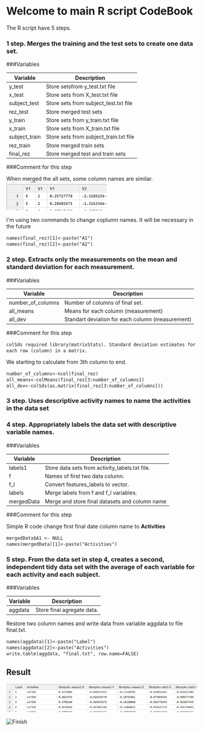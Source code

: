 # Welcome to main R script CodeBook

The R script have 5 steps.

### 1 step. Merges the training and the test sets to create one data set.

###Variables

Variable      | Description
--------------|------------
y_test        |Store setsfrom y_test.txt file
x_test        |Store sets from X_test.txt file
subject_test  |Store sets from subject_test.txt file
rez_test      |Store merged test sets
y_train       |Store sets from y_train.txt file
x_train       |Store sets from X_train.txt file
subject_train |Store sets from subject_train.txt file
rez_train     |Store merged train sets
final_rez     |Store merged test and train sets

###Comment for this step

When merged the all sets, some column names are similar.
![First picture][id]

I'm using two commands to change coplumn names. It will be necessary in the future

```{r}
names(final_rez)[1]<-paste("A1")
names(final_rez)[2]<-paste("A2")
```
### 2 step. Extracts only the measurements on the mean and standard deviation for each measurement. 

###Variables

Variable            | Description
--------------------|------------
number_of_columns   | Number of columns of final set.
all_means           | Means for each column (measurement)
all_dev             | Standart deviation for each column (measurement)

###Comment for this step

```
colSds required library(matrixStats). Standard deviation estimates for each row (column) in a matrix.
```

We starting to calculate from 3th column to end.

```{r}
number_of_columns<-ncol(final_rez)
all_means<-colMeans(final_rez[3:number_of_columns])
all_dev<-colSds(as.matrix(final_rez[3:number_of_columns]))

```
### 3 step. Uses descriptive activity names to name the activities in the data set
### 4 step. Appropriately labels the data set with descriptive variable names.

###Variables

Variable            | Description
--------------------|------------
labels1             | Store data sets from activity_labels.txt file.
f                   | Names of first two data column.
f_l                 | Convert features_labels to vector.
labels              | Merge labels from f and f_l variables.
mergedData          | Merge and store final datasets and column name 

###Comment for this step

Simple R code change first final date column name to **Activities**
```{r}
mergedData$A1 <- NULL
names(mergedData)[1]<-paste("Activities")
```
### 5 step. From the data set in step 4, creates a second, independent tidy data set  with the average of each variable for each activity and each subject.

###Variables

Variable            | Description
--------------------|------------
aggdata             | Store final agregate data.

Restore two column names and write data from variable aggdata to file final.txt.
```{r}
names(aggdata)[1]<-paste("Label")
names(aggdata)[2]<-paste("Activities")
write.table(aggdata, "final.txt", row.name=FALSE) 
```
## Result
![Second][id1]

![Finish][id2]

[id]: figures/first.png "First picture"
[id1]: figures/second.png "Second"
[id2]:http://static6.depositphotos.com/1150740/642/v/950/depositphotos_6420662-Finishing-runner-with-finished-ribbon.jpg "Finish"